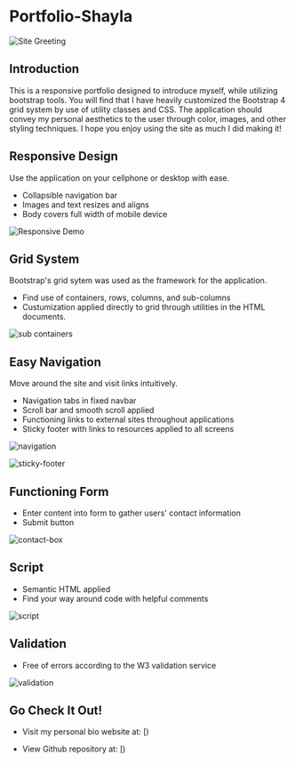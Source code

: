 # Portfolio-Shayla

![Site Greeting](assets/navbar-extend.png)

## Introduction
This is a responsive portfolio designed to introduce myself, while utilizing bootstrap tools. You will find that I have heavily customized the Bootstrap 4 grid system by use of utility classes and CSS. The application should convey my personal aesthetics to the user through color, images, and other styling techniques. I hope you enjoy using the site as much I did making it!

## Responsive Design
Use the application on your cellphone or desktop with ease.
* Collapsible navigation bar
* Images and text resizes and aligns
* Body covers full width of mobile device

![Responsive Demo](assets/mobile.png)

## Grid System
Bootstrap's grid sytem was used as the framework for the application.
* Find use of containers, rows, columns, and sub-columns
* Custumization applied directly to grid through utilities in the HTML documents.

![sub containers](assets\portfolio-containers.png)

## Easy Navigation
Move around the site and visit links intuitively.
* Navigation tabs in fixed navbar
* Scroll bar and smooth scroll applied 
* Functioning links to external sites throughout applications
* Sticky footer with links to resources applied to all screens

![navigation](assets/scroll-bar.png)

![sticky-footer](assets/sticky-footer.png)

## Functioning Form
* Enter content into form to gather users' contact information
* Submit button 

![contact-box](assets/contact-input.png)

## Script
* Semantic HTML applied
* Find your way around code with helpful comments

![script](assets/example-script.png)

## Validation
* Free of errors according to the W3 validation service

![validation](assets/validation.png)

## Go Check It Out!
* Visit my personal bio website at: [)

* View Github repository at: [)

